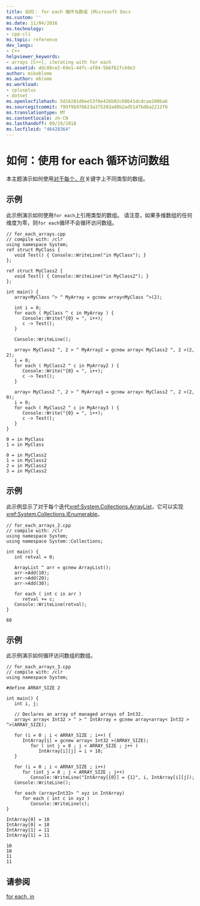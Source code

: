 ```yaml
---
title: 如何： for each 循环与数组 |Microsoft Docs
ms.custom: ''
ms.date: 11/04/2016
ms.technology:
- cpp-cli
ms.topic: reference
dev_langs:
- C++
helpviewer_keywords:
- arrays [C++], iterating with for each
ms.assetid: ddc88ce2-69e1-44fc-af84-5b6f62fcb9e3
author: mikeblome
ms.author: mblome
ms.workload:
- cplusplus
- dotnet
ms.openlocfilehash: 5d16281d6ee53f8e426b92c60b41dcdcae200ba6
ms.sourcegitcommit: 799f9b976623a375203ad8b2ad5147bd6a2212f0
ms.translationtype: MT
ms.contentlocale: zh-CN
ms.lasthandoff: 09/19/2018
ms.locfileid: "46428364"
---
```

# <a name="how-to-iterate-over-arrays-with-for-each"></a>如何：使用 for each 循环访问数组

本主题演示如何使用[对于每个，在](../dotnet/for-each-in.md)关键字上不同类型的数组。

## <a name="example"></a>示例

此示例演示如何使用`for each`上引用类型的数组。  请注意，如果多维数组的任何维度为零，则`for each`循环不会循环访问数组。

```
// for_each_arrays.cpp
// compile with: /clr
using namespace System;
ref struct MyClass {
   void Test() { Console::WriteLine("in MyClass"); }
};

ref struct MyClass2 {
   void Test() { Console::WriteLine("in MyClass2"); }
};

int main() {
   array<MyClass ^> ^ MyArray = gcnew array<MyClass ^>(2);

   int i = 0;
   for each ( MyClass ^ c in MyArray ) {
      Console::Write("{0} = ", i++);
      c -> Test();
   }

   Console::WriteLine();

   array< MyClass2 ^, 2 > ^ MyArray2 = gcnew array< MyClass2 ^, 2 >(2, 2);
   i = 0;
   for each ( MyClass2 ^ c in MyArray2 ) {
      Console::Write("{0} = ", i++);
      c -> Test();
   }

   array< MyClass2 ^, 2 > ^ MyArray3 = gcnew array< MyClass2 ^, 2 >(2, 0);
   i = 0;
   for each ( MyClass2 ^ c in MyArray3 ) {
      Console::Write("{0} = ", i++);
      c -> Test();
   }
}
```

```Output
0 = in MyClass
1 = in MyClass

0 = in MyClass2
1 = in MyClass2
2 = in MyClass2
3 = in MyClass2
```

## <a name="example"></a>示例

此示例显示了对于每个迭代<xref:System.Collections.ArrayList>，它可以实现<xref:System.Collections.IEnumerable>。

```
// for_each_arrays_2.cpp
// compile with: /clr
using namespace System;
using namespace System::Collections;

int main() {
   int retval = 0;

   ArrayList ^ arr = gcnew ArrayList();
   arr->Add(10);
   arr->Add(20);
   arr->Add(30);

   for each ( int c in arr )
      retval += c;
   Console::WriteLine(retval);
}
```

```Output
60
```

## <a name="example"></a>示例

此示例演示如何循环访问数组的数组。

```
// for_each_arrays_3.cpp
// compile with: /clr
using namespace System;

#define ARRAY_SIZE 2

int main() {
   int i, j;

   // Declares an array of managed arrays of Int32.
   array< array< Int32 > ^ > ^ IntArray = gcnew array<array< Int32 > ^>(ARRAY_SIZE);

   for (i = 0 ; i < ARRAY_SIZE ; i++) {
      IntArray[i] = gcnew array< Int32 >(ARRAY_SIZE);
         for ( int j = 0 ; j < ARRAY_SIZE ; j++ )
            IntArray[i][j] = i + 10;
   }

   for (i = 0 ; i < ARRAY_SIZE ; i++)
      for (int j = 0 ; j < ARRAY_SIZE ; j++)
         Console::WriteLine("IntArray[{0}] = {1}", i, IntArray[i][j]);
   Console::WriteLine();

   for each (array<Int32> ^ xyz in IntArray)
      for each ( int c in xyz )
         Console::WriteLine(c);
}
```

```Output
IntArray[0] = 10
IntArray[0] = 10
IntArray[1] = 11
IntArray[1] = 11

10
10
11
11
```

## <a name="see-also"></a>请参阅

[for each, in](../dotnet/for-each-in.md)
